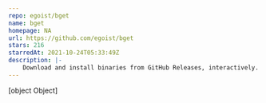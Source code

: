 ```yaml
---
repo: egoist/bget
name: bget
homepage: NA
url: https://github.com/egoist/bget
stars: 216
starredAt: 2021-10-24T05:33:49Z
description: |-
    Download and install binaries from GitHub Releases, interactively.
---
```


[object Object]
